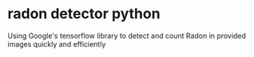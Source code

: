 # radon detector python
 Using Google's tensorflow library to detect and count Radon in provided images quickly and efficiently
